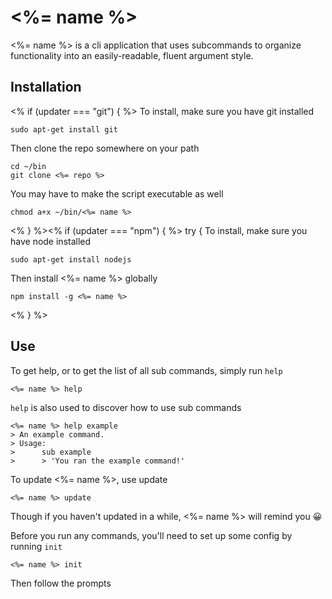 # <%= name %>

<%= name %> is a cli application that uses subcommands to organize functionality into an easily-readable, fluent argument style.

## Installation

<% if (updater === "git") { %>
To install, make sure you have git installed

    sudo apt-get install git

Then clone the repo somewhere on your path

    cd ~/bin
    git clone <%= repo %>

You may have to make the script executable as well

    chmod a+x ~/bin/<%= name %>

<% } %><% if (updater === "npm") { %>
try {
To install, make sure you have node installed

    sudo apt-get install nodejs

Then install <%= name %> globally

    npm install -g <%= name %>
<% } %>

## Use

To get help, or to get the list of all sub commands, simply run `help`

    <%= name %> help

`help` is also used to discover how to use sub commands

    <%= name %> help example
    > An example command.
    > Usage:
    >      sub example
    >      > 'You ran the example command!'

To update <%= name %>, use update

    <%= name %> update

Though if you haven't updated in a while, <%= name %> will remind you 😀

Before you run any commands, you'll need to set up some config by running `init`

    <%= name %> init

Then follow the prompts
